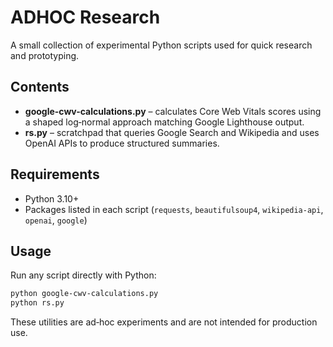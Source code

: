 # ADHOC Research

A small collection of experimental Python scripts used for quick research and prototyping.

## Contents
- **google-cwv-calculations.py** – calculates Core Web Vitals scores using a shaped log‑normal approach matching Google Lighthouse output.
- **rs.py** – scratchpad that queries Google Search and Wikipedia and uses OpenAI APIs to produce structured summaries.

## Requirements
- Python 3.10+
- Packages listed in each script (`requests`, `beautifulsoup4`, `wikipedia-api`, `openai`, `google`)

## Usage
Run any script directly with Python:

```bash
python google-cwv-calculations.py
python rs.py
```

These utilities are ad‑hoc experiments and are not intended for production use.
